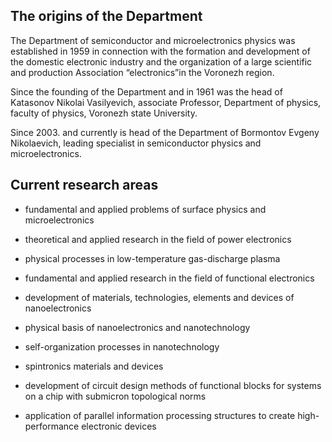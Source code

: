 The origins of the Department
-----------------------------

The Department of semiconductor and microelectronics physics was established in 1959 in connection with the formation and development of the domestic electronic industry and the organization of a large scientific and production Association “electronics”in the Voronezh region.

Since the founding of the Department and in 1961 was the head of Katasonov Nikolai Vasilyevich, associate Professor, Department of physics, faculty of physics, Voronezh state University.

Since 2003. and currently is head of the Department of Bormontov Evgeny Nikolaevich, leading specialist in semiconductor physics and microelectronics.

Current research areas
----------------------

*   fundamental and applied problems of surface physics and microelectronics
    
*   theoretical and applied research in the field of power electronics
    
*   physical processes in low-temperature gas-discharge plasma
    
*   fundamental and applied research in the field of functional electronics
    
*   development of materials, technologies, elements and devices of nanoelectronics
    
*   physical basis of nanoelectronics and nanotechnology
    
*   self-organization processes in nanotechnology
    
*   spintronics materials and devices
    
*   development of circuit design methods of functional blocks for systems on a chip with submicron topological norms
    
*   application of parallel information processing structures to create high-performance electronic devices